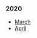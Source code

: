 ### 2020

- [March](https://github.com/askharley/my-content-list/blob/master/2020/03-march.md)
- [April](https://github.com/askharley/my-content-list/blob/master/2020/04-april.md)
